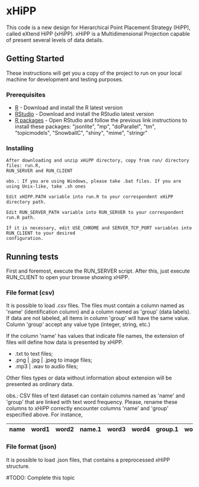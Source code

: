 # xHiPP

This code is a new design for Hierarchical Point Placement Strategy (HiPP), called
eXtend HiPP (xHiPP). xHiPP is a Multidimensional Projection capable of present several levels
of data details.

## Getting Started

These instructions will get you a copy of the project to run on your local machine for development and testing purposes. 

### Prerequisites

* [R](https://www.r-project.org/) - Download and install the R latest version
* [RStudio](https://www.rstudio.com/products/rstudio/download/) - Download and install the RStudio latest version
* [R packages](https://www.r-bloggers.com/installing-r-packages/) - Open RStudio and follow the previous link instructions to install these packages:  "jsonlite", "mp", "doParallel", "tm", "topicmodels", "SnowballC", "shiny", "mime", "stringr"

### Installing

```
After downloading and unzip xHiPP directory, copy from run/ directory files: run.R, 
RUN_SERVER and RUN_CLIENT

obs.: If you are using Windows, please take .bat files. If you are using Unix-like, take .sh ones
```

```
Edit xHIPP.PATH variable into run.R to your correspondent xHiPP directory path. 
```

```
Edit RUN_SERVER_PATH variable into RUN_SERVER to your correspondent run.R path.
```

```
If it is necessary, edit USE_CHROME and SERVER_TCP_PORT variables into RUN_CLIENT to your desired 
configuration.
```

## Running tests

First and foremost, execute the RUN_SERVER script. After this, just execute RUN_CLIENT to open your browse showing xHiPP.

### File format (csv)

It is possible to load .csv files. The files must contain a column named as 'name' (identification column) and a column named as 'group' (data labels). If data are not labeled,
all items in column 'group' will have the same value. Column 'group' accept any value type (integer, string, etc.)

If the column 'name' has values that indicate file names, the extension of files will define how data is presented by xHiPP. 

* .txt to text files;
* .png | .jpg | .jpeg to image files;
* .mp3 | .wav to audio files;

Other files types or data without information about extension will be presented as ordinary data.

obs.: CSV files of text dataset can contain columns named as 'name' and 'group' that are linked with text word frequency. Please, rename these columns to xHiPP correctly encounter 
columns 'name' and 'group' especified above. For instance,

| name  | word1 | word2 | name.1 | word3 | word4 | group.1 | word5 | group |
| ----- | ----- | ----- | ------ | ----- | ----- | ------- | ----- | ----- |

### File format (json)

It is possible to load .json files, that contains a preprocessed xHiPP structure. 

#TODO: Complete this topic
